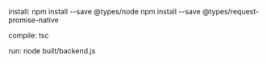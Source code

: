 install:
npm install --save @types/node
npm install --save @types/request-promise-native

compile:
tsc

run:
node built/backend.js
